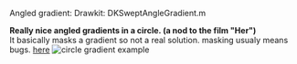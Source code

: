 Angled gradient:
Drawkit: DKSweptAngleGradient.m

**Really nice angled gradients in a circle. (a nod to the film "Her")**   
It basically masks a gradient so not a real solution. masking usualy means bugs. 
[here](https://medium.com/swift-programming/how-to-create-an-angle-gradient-border-in-swift-f4856dde4c90#.k0xunjtt5) 
![circle gradient example](https://dl.dropboxusercontent.com/u/2559476/Screen%20Shot%202015-10-29%20at%2018.45.34.png) 

